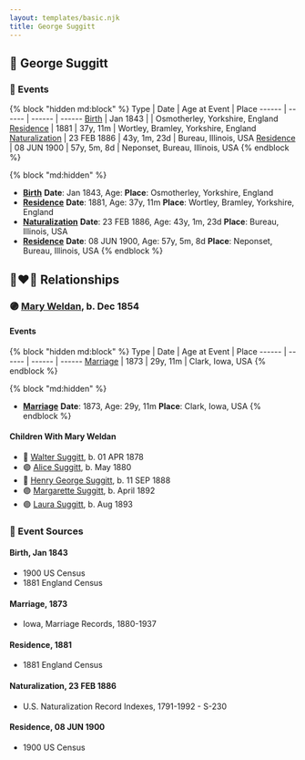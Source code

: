 ```yaml
---
layout: templates/basic.njk
title: George Suggitt
---
```

## 🔵 George Suggitt


### 📆 Events

{% block "hidden md:block" %}
Type | Date | Age at Event | Place
------ | ------ | ------ | ------
[Birth](#event-event-2) | Jan 1843 |  | Osmotherley, Yorkshire, England
[Residence](#event-event-0) | 1881 | 37y, 11m | Wortley, Bramley, Yorkshire, England
[Naturalization](#event-event-1) | 23 FEB 1886 | 43y, 1m, 23d | Bureau, Illinois, USA
[Residence](#event-event-2) | 08 JUN 1900 | 57y, 5m, 8d | Neponset, Bureau, Illinois, USA
{% endblock %}

{% block "md:hidden" %}
- **[Birth](#event-event-2)**
**Date**: Jan 1843, Age:
**Place**: Osmotherley, Yorkshire, England
- **[Residence](#event-event-0)**
**Date**: 1881, Age: 37y, 11m
**Place**: Wortley, Bramley, Yorkshire, England
- **[Naturalization](#event-event-1)**
**Date**: 23 FEB 1886, Age: 43y, 1m, 23d
**Place**: Bureau, Illinois, USA
- **[Residence](#event-event-2)**
**Date**: 08 JUN 1900, Age: 57y, 5m, 8d
**Place**: Neponset, Bureau, Illinois, USA
{% endblock %}

## 👩‍❤️‍👨 Relationships

### 🟣 [Mary Weldan](/people/1/18538354), b. Dec 1854

#### Events

{% block "hidden md:block" %}
Type | Date | Age at Event | Place
------ | ------ | ------ | ------
[Marriage](#event-family-0-event-0) | 1873 | 29y, 11m | Clark, Iowa, USA
{% endblock %}

{% block "md:hidden" %}
- **[Marriage](#event-family-0-event-0)**
**Date**: 1873, Age: 29y, 11m
**Place**: Clark, Iowa, USA
{% endblock %}

#### Children With Mary Weldan
* 🔵 [Walter Suggitt](/people/4/45804510), b. 01 APR 1878
* 🟣 [Alice Suggitt](/people/9/95727407), b. May 1880
* 🔵 [Henry George Suggitt](/people/7/7271894), b. 11 SEP 1888
* 🟣 [Margarette Suggitt](/people/6/62628030), b. April 1892
* 🟣 [Laura Suggitt](/people/9/99639932), b. Aug 1893
### 📰 Event Sources

#### <a id="event-event-2"></a> Birth, Jan 1843
* 1900 US Census
* 1881 England Census

#### <a id="event-family-0-event-0"></a> Marriage, 1873
* Iowa, Marriage Records, 1880-1937

#### <a id="event-event-0"></a> Residence, 1881
* 1881 England Census

#### <a id="event-event-1"></a> Naturalization, 23 FEB 1886
* U.S. Naturalization Record Indexes, 1791-1992  - S-230
#### <a id="event-event-2"></a> Residence, 08 JUN 1900
* 1900 US Census
